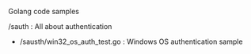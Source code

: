 Golang code samples


/sauth : All about authentication
  + /sausth/win32_os_auth_test.go : Windows OS authentication sample